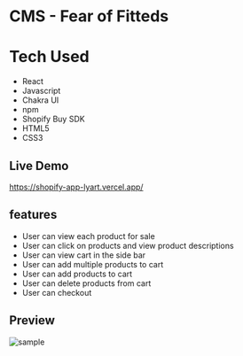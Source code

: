 # CMS - Fear of Fitteds

# Tech Used 
- React
- Javascript
- Chakra UI
- npm
- Shopify Buy SDK
- HTML5 
- CSS3

## Live Demo
https://shopify-app-lyart.vercel.app/

## features
- User can view each product for sale 
- User can click on products and view product descriptions
- User can view cart in the side bar
- User can add multiple products to cart
- User can add products to cart 
- User can delete products from cart
- User can checkout

## Preview
![sample](https://user-images.githubusercontent.com/58712016/199644676-261b5b08-30f8-4757-a0ab-f3a49807120c.JPG)
